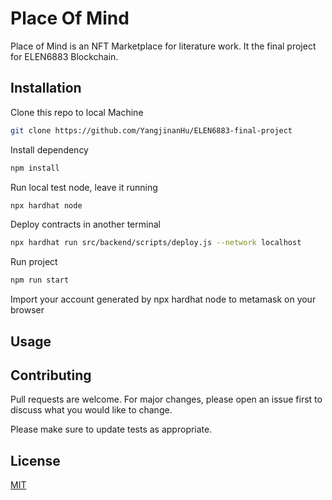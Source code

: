 # Place Of Mind

Place of Mind is an NFT Marketplace for literature work. It the final project for ELEN6883 Blockchain. 

## Installation

Clone this repo to local Machine

```bash
git clone https://github.com/YangjinanHu/ELEN6883-final-project
```
Install dependency

```bash
npm install
```
Run local test node, leave it running 

```bash
npx hardhat node
```

Deploy contracts in another terminal

```bash
npx hardhat run src/backend/scripts/deploy.js --network localhost 
```
Run project

```bash
npm run start
```
Import your account generated by npx hardhat node to metamask on your browser 

## Usage


## Contributing
Pull requests are welcome. For major changes, please open an issue first to discuss what you would like to change.

Please make sure to update tests as appropriate.

## License
[MIT](https://choosealicense.com/licenses/mit/)




